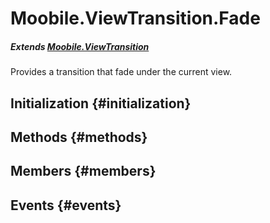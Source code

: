 Moobile.ViewTransition.Fade
================================================================================

##### Extends [Moobile.ViewTransition](ViewTransition/ViewTransition.md)

Provides a transition that fade under the current view.

Initialization {#initialization}
--------------------------------------------------------------------------------

Methods {#methods}
--------------------------------------------------------------------------------


Members {#members}
--------------------------------------------------------------------------------


Events {#events}
--------------------------------------------------------------------------------
